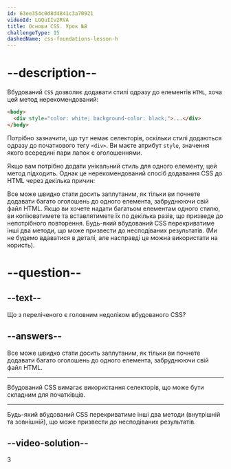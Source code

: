```yaml
---
id: 63ee354c0d8d4841c3a70921
videoId: LGQuIIv2RVA
title: Основи CSS. Урок №8
challengeType: 15
dashedName: css-foundations-lesson-h
---
```


# --description--

Вбудований `CSS` дозволяє додавати стилі одразу до елементів `HTML`, хоча цей метод нерекомендований:

```html
<body>
  <div style="color: white; background-color: black;">...</div>
</body>
```

Потрібно зазначити, що тут немає селекторів, оскільки стилі додаються одразу до початкового тегу `<div>`. Ви маєте атрибут `style`, значення якого всередині пари лапок є оголошеннями.

Якщо вам потрібно додати унікальний стиль для одного елементу, цей метод підходить. Однак це нерекомендований спосіб додавання CSS до HTML через декілька причин:

Все може швидко стати досить заплутаним, як тільки ви почнете додавати багато оголошень до одного елемента, забруднюючи свій файл HTML. Якщо ви хочете надати багатьом елементам одного стилю, ви копіюватимете та вставлятимете їх по декілька разів, що призведе до непотрібного повторення. Будь-який вбудований CSS перекриватиме інші два методи, що може призвести до несподіваних результатів. (Ми не будемо вдаватися в деталі, але насправді це можна використати на користь).

# --question--

## --text--

Що з переліченого є головним недоліком вбудованого CSS?

## --answers--

Все може швидко стати досить заплутаним, як тільки ви почнете додавати багато оголошень до одного елемента, забруднюючи свій файл HTML.

---

Вбудований CSS вимагає використання селекторів, що може бути складним для початківців.

---

Будь-який вбудований CSS перекриватиме інші два методи (внутрішній та зовнішній), що може призвести до несподіваних результатів.


## --video-solution--

3
